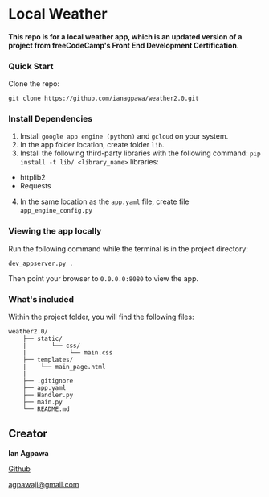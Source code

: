 # Local Weather

#### This repo is for a local weather app, which is an updated version of a project from freeCodeCamp's Front End Development Certification.


### Quick Start
Clone the repo:
```
git clone https://github.com/ianagpawa/weather2.0.git
```
### Install Dependencies
1. Install `google app engine (python)` and `gcloud` on your system.
2.  In the app folder location, create folder `lib`.
3.  Install the following third-party libraries with the following command:
`pip install -t lib/ <library_name>`
libraries:
*   httplib2
*   Requests

4.  In the same location as the `app.yaml` file, create file `app_engine_config.py`

### Viewing the app locally

Run the following command while the terminal is in the project directory:
```
dev_appserver.py .
```
Then point your browser to `0.0.0.0:8080` to view the app.

### What's included
Within the project folder, you will find the following files:

```
weather2.0/
    ├── static/
    |       └── css/
    |            └── main.css
    ├── templates/
    |    └── main_page.html
    |
    ├── .gitignore
    ├── app.yaml
    ├── Handler.py
    ├── main.py
    └── README.md
```

## Creator

**Ian Agpawa**


[Github](https://github.com/ianagpawa)

 agpawaji@gmail.com
